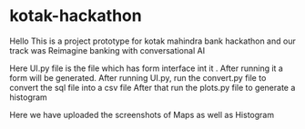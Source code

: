 # kotak-hackathon

Hello This is a project prototype for kotak mahindra bank hackathon and our track was Reimagine banking with conversational AI 

Here UI.py file is the file which has form interface int it . After running it a form will be generated.
After running UI.py, run the convert.py file to convert the sql file into a csv file 
After that run the plots.py file to generate a histogram


Here we have uploaded the screenshots of Maps as well as Histogram 



